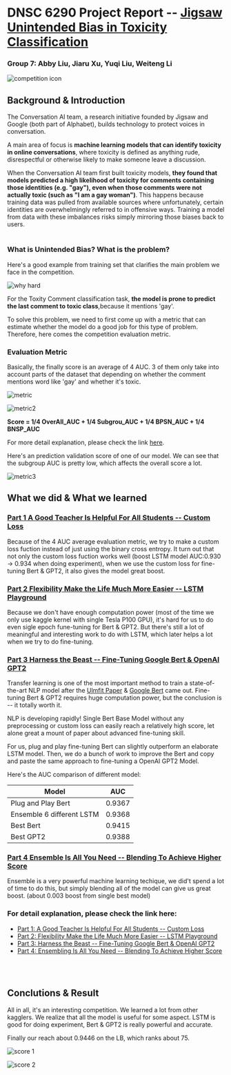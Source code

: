 # DNSC 6290 Project Report -- [Jigsaw Unintended Bias in Toxicity Classification](https://www.kaggle.com/c/jigsaw-unintended-bias-in-toxicity-classification)

### Group 7: Abby Liu, Jiaru Xu, Yuqi Liu, Weiteng Li


![competition icon](https://github.com/jiaruxu233/Jigsaw-Toxicity-Classification/blob/master/Pictures/Competition_Title.png)



## Background & Introduction

The Conversation AI team, a research initiative founded by Jigsaw and Google (both part of Alphabet), builds technology to protect voices in conversation. 

A main area of focus is **machine learning models that can identify toxicity in online conversations**, where toxicity is defined as anything rude, disrespectful or otherwise likely to make someone leave a discussion.

When the Conversation AI team first built toxicity models, **they found that models predicted a high likelihood of toxicity for comments containing those identities (e.g. "gay"), even when those comments were not actually toxic (such as "I am a gay woman")**. This happens because training data was pulled from available sources where unfortunately, certain identities are overwhelmingly referred to in offensive ways. Training a model from data with these imbalances risks simply mirroring those biases back to users.
<br/>
<br/>

### What is Unintended Bias? What is the problem? 

Here's a good example from training set that clarifies the main problem we face in the competition.

![why hard](https://github.com/jiaruxu233/Jigsaw-Toxicity-Classification/blob/master/Pictures/why_hard.png)

For the Toxity Comment classification task, **the model is prone to predict the last comment to toxic class**,because it mentions 'gay'.

To solve this problem, we need to first come up with a metric that can estimate  whether the model do a good job for this type of problem. Therefore, here comes the competition evaluation metric.
<br/>

### Evaluation Metric

Basically, the finally score is an average of 4 AUC. 3 of them only take into account parts of the dataset that depending on whether the comment mentions word like 'gay' and whether it's toxic.

![metric](https://github.com/jiaruxu233/Jigsaw-Toxicity-Classification/blob/master/Pictures/metric.png)

![metric2](https://github.com/jiaruxu233/Jigsaw-Toxicity-Classification/blob/master/Pictures/metric2.png)

**Score = 1/4 OverAll_AUC + 1/4 Subgrou_AUC + 1/4 BPSN_AUC + 1/4 BNSP_AUC**

For more detail explanation, please check the link [here](https://www.kaggle.com/c/jigsaw-unintended-bias-in-toxicity-classification/overview/evaluation).




Here's an prediction validation score of one of our model. We can see that the subgroup AUC is pretty low, which affects the overall score a lot.


![metric3](https://github.com/jiaruxu233/Jigsaw-Toxicity-Classification/blob/master/Pictures/metric3.png)




## What we did & What we learned

### [Part 1  A Good Teacher Is Helpful For All Students -- Custom Loss](https://nbviewer.jupyter.org/github/jiaruxu233/Jigsaw-Toxicity-Classification/blob/master/Custom_Loss.ipynb)

Because of the 4 AUC average evaluation metric, we try to make a custom loss fuction instead of just using the binary cross entropy. It turn out that not only the custom loss fuction works well (boost LSTM model AUC:0.930 -> 0.934 when doing experiment), when we use the custom loss for fine-tuning Bert & GPT2, it also gives the model great boost.
<br/>

### [Part 2  Flexibility Make the Life Much More Easier -- LSTM Playground](https://nbviewer.jupyter.org/github/jiaruxu233/Jigsaw-Toxicity-Classification/blob/master/LSTM_Playground.ipynb) 

Because we don't have enough computation power (most of the time we only use kaggle kernel with single Tesla P100 GPU), it's hard for us to do even sigle epoch fune-tuning for Bert & GPT2.
But there's still a lot of meaningful and interesting work to do with LSTM, which later helps a lot when we try to do fine-tuning.
<br/>

###  [Part 3  Harness the Beast -- Fine-Tuning Google Bert & OpenAI GPT2](https://nbviewer.jupyter.org/github/jiaruxu233/Jigsaw-Toxicity-Classification/blob/master/Harness_the_Beast.ipynb) 

Transfer learning is one of the most important method to train a state-of-the-art NLP model after the [Ulmfit Paper](https://arxiv.org/abs/1801.06146) & [Google Bert](https://github.com/google-research/bert) came out.
Fine-tuning Bert & GPT2 requires huge computation power, but the conclusion is -- it totally worth it.

NLP is developing rapidly!  Single Bert Base Model without any preprocessing or custom loss can easily reach a relatively high score, let alone great a mount of paper about advanced fine-tuning skill. 

For us, plug and play fine-tuning Bert can slightly outperform an elaborate LSTM model. Then, we do a bunch of work to improve the Bert and copy and paste the same approach to fine-tuning a OpenAI GPT2 Model.

Here's the AUC comparison of different model:

|Model|AUC|
|---|---|
|Plug and Play Bert|0.9367|
|Ensemble 6 different LSTM|0.9368|
|Best Bert|0.9415|
|Best GPT2|0.9388|


### [Part 4  Ensemble Is All You Need -- Blending To Achieve Higher Score](https://nbviewer.jupyter.org/github/jiaruxu233/Jigsaw-Toxicity-Classification/blob/master/Final_Blending.ipynb)

Ensemble is a very powerful machine learning techique, we did't spend a lot of time to do this, but simply blending all of the model can give us great boost. (about 0.003 boost from single best model)

### For detail explanation, please check the link here:

* [ Part 1: A Good Teacher Is Helpful For All Students -- Custom Loss](https://nbviewer.jupyter.org/github/jiaruxu233/Jigsaw-Toxicity-Classification/blob/master/Custom_Loss.ipynb) 
* [ Part 2: Flexibility Make the Life Much More Easier -- LSTM Playground](https://nbviewer.jupyter.org/github/jiaruxu233/Jigsaw-Toxicity-Classification/blob/master/LSTM_Playground.ipynb) 
* [ Part 3: Harness the Beast -- Fine-Tuning Google Bert & OpenAI GPT2](https://nbviewer.jupyter.org/github/jiaruxu233/Jigsaw-Toxicity-Classification/blob/master/Harness_the_Beast.ipynb) 
* [ Part 4: Ensembling Is All You Need -- Blending To Achieve Higher Score](https://nbviewer.jupyter.org/github/jiaruxu233/Jigsaw-Toxicity-Classification/blob/master/Final_Blending.ipynb)
<br/>
<br/>

##  Conclutions & Result
All in all, it's an interesting competition. We learned a lot from other kagglers. We realize that all the model is useful for some aspect. LSTM is good for doing experiment, Bert & GPT2 is really powerful and accurate. 

Finally our reach about 0.9446 on the LB, which ranks about 75.

![score 1](https://github.com/jiaruxu233/Jigsaw-Toxicity-Classification/blob/master/Pictures/Score.png)

![score 2](https://github.com/jiaruxu233/2019summer-Machine-Learning-Project/blob/master/Pictures/groupscore.png)
